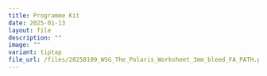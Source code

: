 ```yaml
---
title: Programme Kit
date: 2025-01-13
layout: file
description: ""
image: ""
variant: tiptap
file_url: /files/20250109_WSG_The_Polaris_Worksheet_3mm_bleed_FA_PATH.pdf
---
```

